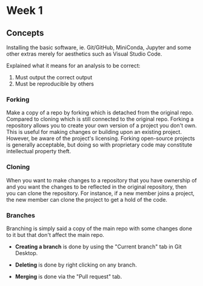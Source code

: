 # Week 1
## Concepts
Installing the basic software, ie. Git/GitHub, MiniConda, Jupyter and some other extras merely for aesthetics such as Visual Studio Code. 

Explained what it means for an analysis to be correct:
1. Must output the correct output
2. Must be reproducible by others

### Forking
Make a copy of a repo by forking which is detached from the original repo. Compared to cloning which is still connected to the original repo. Forking a repository allows you to create your own version of a project you don't own. This is useful for making changes or building upon an existing project. However, be aware of the project's licensing. Forking open-source projects is generally acceptable, but doing so with proprietary code may constitute intellectual property theft.

### Cloning
When you want to make changes to a repository that you have ownership of and you want the changes to be reflected in the original repository, then you can clone the repository. For instance, if a new member joins a project, the new member can clone the project to get a hold of the code.

### Branches
Branching is simply said a copy of the main repo with some changes done to it but that don't affect the main repo.

- **Creating a branch** is done by using the "Current branch" tab in Git Desktop.

- **Deleting** is done by right clicking on any branch.

- **Merging** is done via the "Pull request" tab.
